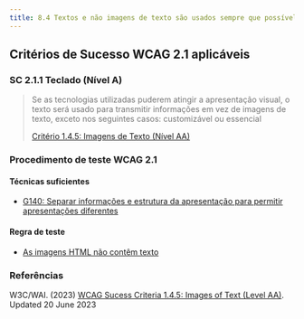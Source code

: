 ```yaml
---
title: 8.4 Textos e não imagens de texto são usados sempre que possível
---
```


## Critérios de Sucesso WCAG 2.1 aplicáveis

### SC 2.1.1 Teclado (Nível A)

><font color="#757575">Se as tecnologias utilizadas puderem atingir a apresentação visual, o texto será usado para transmitir informações em vez de imagens de texto, exceto nos seguintes casos: customizável ou essencial </font>
>
> [Critério 1.4.5: Imagens de Texto (Nível AA)](https://www.w3.org/WAI/WCAG21/Understanding/images-of-text)


### Procedimento de teste WCAG 2.1

#### Técnicas suficientes

- [G140: Separar informações e estrutura da apresentação para permitir apresentações diferentes](/tecnicas-procedimentos-de-teste/G140.md)


#### Regra de teste

- [As imagens HTML não contêm texto](/falhas/R1.md)


### Referências

W3C/WAI. (2023) [WCAG Sucess Criteria 1.4.5: Images of Text (Level AA)](https://www.w3.org/WAI/WCAG22/Understanding/images-of-text). Updated 20 June 2023


